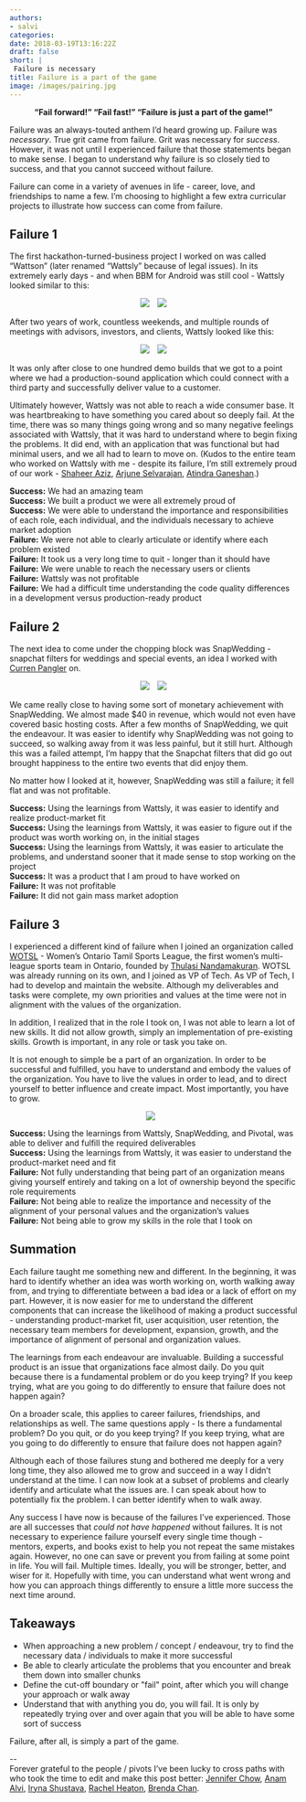 ```yaml
---
authors:
- salvi 
categories:
date: 2018-03-19T13:16:22Z
draft: false
short: |
 Failure is necessary
title: Failure is a part of the game
image: /images/pairing.jpg
---
```


<p style="text-align: center; font-weight: bold">“Fail forward!” “Fail fast!” “Failure is just a part of the game!”</p>

Failure was an always-touted anthem I’d heard growing up. Failure was _necessary_. True grit came from failure. Grit was necessary for *success*. However, it was not until I experienced failure that those statements began to make sense. I began to understand why failure is so closely tied to success, and that you cannot succeed without failure.

Failure can come in a variety of avenues in life - career, love, and friendships to name a few. I’m choosing to highlight a few extra curricular projects to illustrate how success can come from failure.

## Failure 1
The first hackathon-turned-business project I worked on was called “Wattson” (later renamed “Wattsly” because of legal issues). In its extremely early days - and when BBM for Android was still cool - Wattsly looked similar to this:

<p style="text-align: center">
	<img src="/images/failure/wattsly1.png" class="right small" style="padding-right: 10px" >
	<img src="/images/failure/wattsly2.png" class="left small" >
</p>


After two years of work, countless weekends, and multiple rounds of meetings with advisors, investors, and clients, Wattsly looked like this:

<p style="text-align: center">
	<img src="/images/failure/wattsly3.png" class="right small" style="padding-right: 10px" >
	<img src="/images/failure/wattsly4.png" class="left small" >
</p>


It was only after close to one hundred demo builds that we got to a point where we had a production-sound application which could connect with a third party and successfully deliver value to a customer.

Ultimately however, Wattsly was not able to reach a wide consumer base. It was heartbreaking to have something you cared about so deeply fail. At the time, there was so many things going wrong and so many negative feelings associated with Wattsly, that it was hard to understand where to begin fixing the problems. It did end, with an application that was functional but had minimal users, and we all had to learn to move on. (Kudos to the entire team who worked on Wattsly with me - despite its failure,  I’m still extremely proud of our work - [Shaheer Aziz](https://www.linkedin.com/in/shaheer-aziz-17aa9427/), [Arjune Selvarajan](https://www.linkedin.com/in/arjuneselvarajan), [Atindra Ganeshan](https://www.linkedin.com/in/atindra-ganeshen-30276963/).)

**Success:** We had an amazing team  
**Success:** We built a product we were all extremely proud of  
**Success:** We were able to understand the importance and responsibilities of each role, each individual, and the individuals necessary to achieve market adoption  
**Failure:** We were not able to clearly articulate or identify where each problem existed  
**Failure:** It took us a very long time to quit - longer than it should have  
**Failure:** We were unable to reach the necessary users or clients  
**Failure:** Wattsly was not profitable  
**Failure:** We had a difficult time understanding the code quality differences in a development versus production-ready product  


## Failure 2

The next idea to come under the chopping block was SnapWedding - snapchat filters for weddings and special events, an idea I worked with [Curren Pangler](https://www.linkedin.com/in/curren-pangler-5b8b21110/) on. 

<p style="text-align: center">
	<img src="/images/failure/snapwedding1.jpg" class="right small" style="padding-right: 10px" >
	<img src="/images/failure/snapwedding2.jpg" class="left small" >
</p>

We came really close to having some sort of monetary achievement with SnapWedding. We almost made $40 in revenue, which would not even have covered basic hosting costs. After a few months of SnapWedding, we quit the endeavour. It was easier to identify why SnapWedding was not going to succeed, so walking away from it was less painful, but it still hurt. Although this was a failed attempt, I’m happy that the Snapchat filters that did go out brought happiness to the entire two events that did enjoy them.

No matter how I looked at it, however, SnapWedding was still a failure; it fell flat and was not profitable.

**Success:** Using the learnings from Wattsly, it was easier to identify and realize product-market fit   
**Success:** Using the learnings from Wattsly, it was easier to figure out if the product was worth working on, in the initial stages  
**Success:** Using the learnings from Wattsly, it was easier to articulate the problems, and understand sooner that it made sense to stop working on the project  
**Success:** It was a product that I am proud to have worked on  
**Failure:** It was not profitable  
**Failure:** It did not gain mass market adoption  
 

## Failure 3

I experienced a different kind of failure when I joined an organization called [WOTSL](http://wotsl.ca/) - Women’s Ontario Tamil Sports League, the first women’s multi-league sports team in Ontario, founded by [Thulasi Nandamakuran](https://www.linkedin.com/in/thulasi-nandakumaran-503b9241/). WOTSL was already running on its own, and I joined as VP of Tech. As VP of Tech, I had to develop and maintain the website. Although my deliverables and tasks were complete, my own priorities and values at the time were not in alignment with the values of the organization.

In addition, I realized that in the role I took on, I was not able to learn a lot of new skills. It did not allow growth, simply an implementation of pre-existing skills. Growth is important, in any role or task you take on.

It is not enough to simple be a part of an organization. In order to be successful and fulfilled, you have to understand and embody the values of the organization. You have to live the values in order to lead, and to direct yourself to better influence and create impact. Most importantly, you have to grow.


<p style="text-align: center">
	<img src="/images/failure/wotsl1.png" class="right small" style="padding-right: 10px" >
</p>


**Success:** Using the learnings from Wattsly, SnapWedding, and Pivotal, was able to deliver and fulfill the required deliverables   
**Success:** Using the learnings from Wattsly, it was easier to understand the product-market need and fit  
**Failure:** Not fully understanding that being part of an organization means giving yourself entirely and taking on a lot of ownership beyond the specific role requirements  
**Failure:** Not being able to realize the importance and necessity of the alignment of your personal values and the organization’s values  
**Failure:** Not being able to grow my skills in the role that I took on  


## Summation
Each failure taught me something new and different. In the beginning, it was hard to identify whether an idea was worth working on, worth walking away from, and trying to differentiate between a bad idea or a lack of effort on my part. However, it is now easier for me to understand the different components that can increase the likelihood of making a product successful - understanding product-market fit, user acquisition, user retention, the necessary team members for development, expansion, growth, and the importance of alignment of personal and organization values.

The learnings from each endeavour are invaluable. Building a successful product is an issue that organizations face almost daily. Do you quit because there is a fundamental problem or do you keep trying? If you keep trying, what are you going to do differently to ensure that failure does not happen again? 

On a broader scale, this applies to career failures, friendships, and relationships as well. The same questions apply - Is there a fundamental problem? Do you quit, or do you keep trying? If you keep trying, what are you going to do differently to ensure that failure does not happen again?

Although each of those failures stung and bothered me deeply for a very long time, they also allowed me to grow and succeed in a way I didn’t understand at the time. I can now look at a subset of problems and clearly identify and articulate what the issues are. I can speak about how to potentially fix the problem. I can better identify when to walk away.

Any success I have now is because of the failures I’ve experienced. Those are all successes that _could not have happened_ without failures. It is not necessary to experience failure yourself every single time though - mentors, experts, and books exist to help you not repeat the same mistakes again. However, no one can save or prevent you from failing at some point in life. You will fail. Multiple times. Ideally, you will be stronger, better, and wiser for it. Hopefully with time, you can understand what went wrong and how you can approach things differently to ensure a little more success the next time around.


## Takeaways
* When approaching a new problem / concept / endeavour, try to find the necessary data / individuals to make it more successful
* Be able to clearly articulate the problems that you encounter and break them down into smaller chunks
* Define the cut-off boundary or "fail" point, after which you will change your approach or walk away
* Understand that with anything you do, you will fail. It is only by repeatedly trying over and over again that you will be able to have some sort of success




Failure, after all, is simply a part of the game.



--  
Forever grateful to the people / pivots I’ve been lucky to cross paths with who took the time to edit and make this post better: [Jennifer Chow](https://www.linkedin.com/in/jenniferchow1/), [Anam Alvi](https://www.linkedin.com/in/anamalvi/), [Iryna Shustava](https://www.linkedin.com/in/irynashustava/), [Rachel Heaton](https://www.linkedin.com/in/rachelheaton/), [Brenda Chan](https://ca.linkedin.com/in/bsnchan/).

